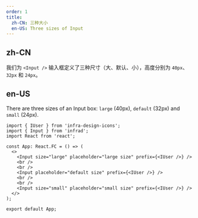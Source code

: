 ```yaml
---
order: 1
title:
  zh-CN: 三种大小
  en-US: Three sizes of Input
---
```


## zh-CN

我们为 `<Input />` 输入框定义了三种尺寸（大、默认、小），高度分别为 `40px`、`32px` 和 `24px`。

## en-US

There are three sizes of an Input box: `large` (40px), `default` (32px) and `small` (24px).

```tsx
import { IUser } from 'infra-design-icons';
import { Input } from 'infrad';
import React from 'react';

const App: React.FC = () => (
  <>
    <Input size="large" placeholder="large size" prefix={<IUser />} />
    <br />
    <br />
    <Input placeholder="default size" prefix={<IUser />} />
    <br />
    <br />
    <Input size="small" placeholder="small size" prefix={<IUser />} />
  </>
);

export default App;
```
